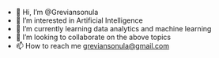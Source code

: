 - 👋 Hi, I’m @Greviansonula
- 👀 I’m interested in Artificial Intelligence
- 🌱 I’m currently learning data analytics and machine learning
- 💞️ I’m looking to collaborate on the above topics
- 📫 How to reach me greviansonula@gmail.com

<!---
Greviansonula/Greviansonula is a ✨ special ✨ repository because its `README.md` (this file) appears on your GitHub profile.
You can click the Preview link to take a look at your changes.
--->
